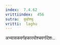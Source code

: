 ```yaml
---
index:  7.4.62
vrittiindex:  456
sutra:  कुहोश्चुः
vritti:  laghu 
---
```


अभ्यासकवर्गहकारयोश्चवर्गादेशः..

